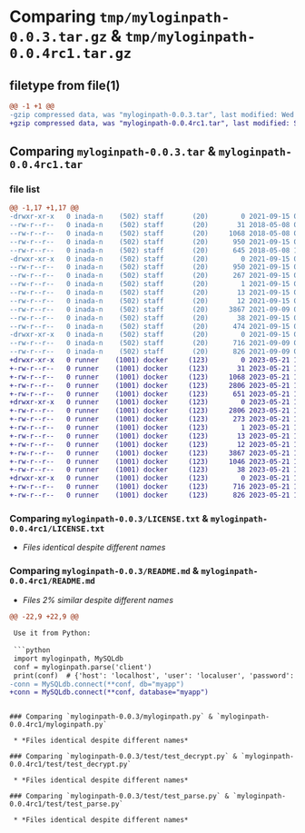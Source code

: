 # Comparing `tmp/myloginpath-0.0.3.tar.gz` & `tmp/myloginpath-0.0.4rc1.tar.gz`

## filetype from file(1)

```diff
@@ -1 +1 @@
-gzip compressed data, was "myloginpath-0.0.3.tar", last modified: Wed Sep 15 07:48:47 2021, max compression
+gzip compressed data, was "myloginpath-0.0.4rc1.tar", last modified: Sun May 21 10:07:53 2023, max compression
```

## Comparing `myloginpath-0.0.3.tar` & `myloginpath-0.0.4rc1.tar`

### file list

```diff
@@ -1,17 +1,17 @@
-drwxr-xr-x   0 inada-n    (502) staff       (20)        0 2021-09-15 07:48:47.190509 myloginpath-0.0.3/
--rw-r--r--   0 inada-n    (502) staff       (20)       31 2018-05-08 09:21:49.000000 myloginpath-0.0.3/AUTHORS
--rw-r--r--   0 inada-n    (502) staff       (20)     1068 2018-05-08 09:19:28.000000 myloginpath-0.0.3/LICENSE.txt
--rw-r--r--   0 inada-n    (502) staff       (20)      950 2021-09-15 07:48:47.190065 myloginpath-0.0.3/PKG-INFO
--rw-r--r--   0 inada-n    (502) staff       (20)      645 2018-05-08 10:57:00.000000 myloginpath-0.0.3/README.md
-drwxr-xr-x   0 inada-n    (502) staff       (20)        0 2021-09-15 07:48:47.188522 myloginpath-0.0.3/myloginpath.egg-info/
--rw-r--r--   0 inada-n    (502) staff       (20)      950 2021-09-15 07:48:47.000000 myloginpath-0.0.3/myloginpath.egg-info/PKG-INFO
--rw-r--r--   0 inada-n    (502) staff       (20)      267 2021-09-15 07:48:47.000000 myloginpath-0.0.3/myloginpath.egg-info/SOURCES.txt
--rw-r--r--   0 inada-n    (502) staff       (20)        1 2021-09-15 07:48:47.000000 myloginpath-0.0.3/myloginpath.egg-info/dependency_links.txt
--rw-r--r--   0 inada-n    (502) staff       (20)       13 2021-09-15 07:48:47.000000 myloginpath-0.0.3/myloginpath.egg-info/requires.txt
--rw-r--r--   0 inada-n    (502) staff       (20)       12 2021-09-15 07:48:47.000000 myloginpath-0.0.3/myloginpath.egg-info/top_level.txt
--rw-r--r--   0 inada-n    (502) staff       (20)     3867 2021-09-09 07:34:55.000000 myloginpath-0.0.3/myloginpath.py
--rw-r--r--   0 inada-n    (502) staff       (20)       38 2021-09-15 07:48:47.190642 myloginpath-0.0.3/setup.cfg
--rw-r--r--   0 inada-n    (502) staff       (20)      474 2021-09-15 07:46:57.000000 myloginpath-0.0.3/setup.py
-drwxr-xr-x   0 inada-n    (502) staff       (20)        0 2021-09-15 07:48:47.189441 myloginpath-0.0.3/test/
--rw-r--r--   0 inada-n    (502) staff       (20)      716 2021-09-09 07:34:55.000000 myloginpath-0.0.3/test/test_decrypt.py
--rw-r--r--   0 inada-n    (502) staff       (20)      826 2021-09-09 07:34:55.000000 myloginpath-0.0.3/test/test_parse.py
+drwxr-xr-x   0 runner    (1001) docker     (123)        0 2023-05-21 10:07:53.839763 myloginpath-0.0.4rc1/
+-rw-r--r--   0 runner    (1001) docker     (123)       31 2023-05-21 10:07:31.000000 myloginpath-0.0.4rc1/AUTHORS
+-rw-r--r--   0 runner    (1001) docker     (123)     1068 2023-05-21 10:07:31.000000 myloginpath-0.0.4rc1/LICENSE.txt
+-rw-r--r--   0 runner    (1001) docker     (123)     2806 2023-05-21 10:07:53.839763 myloginpath-0.0.4rc1/PKG-INFO
+-rw-r--r--   0 runner    (1001) docker     (123)      651 2023-05-21 10:07:31.000000 myloginpath-0.0.4rc1/README.md
+drwxr-xr-x   0 runner    (1001) docker     (123)        0 2023-05-21 10:07:53.839763 myloginpath-0.0.4rc1/myloginpath.egg-info/
+-rw-r--r--   0 runner    (1001) docker     (123)     2806 2023-05-21 10:07:53.000000 myloginpath-0.0.4rc1/myloginpath.egg-info/PKG-INFO
+-rw-r--r--   0 runner    (1001) docker     (123)      273 2023-05-21 10:07:53.000000 myloginpath-0.0.4rc1/myloginpath.egg-info/SOURCES.txt
+-rw-r--r--   0 runner    (1001) docker     (123)        1 2023-05-21 10:07:53.000000 myloginpath-0.0.4rc1/myloginpath.egg-info/dependency_links.txt
+-rw-r--r--   0 runner    (1001) docker     (123)       13 2023-05-21 10:07:53.000000 myloginpath-0.0.4rc1/myloginpath.egg-info/requires.txt
+-rw-r--r--   0 runner    (1001) docker     (123)       12 2023-05-21 10:07:53.000000 myloginpath-0.0.4rc1/myloginpath.egg-info/top_level.txt
+-rw-r--r--   0 runner    (1001) docker     (123)     3867 2023-05-21 10:07:31.000000 myloginpath-0.0.4rc1/myloginpath.py
+-rw-r--r--   0 runner    (1001) docker     (123)     1046 2023-05-21 10:07:31.000000 myloginpath-0.0.4rc1/pyproject.toml
+-rw-r--r--   0 runner    (1001) docker     (123)       38 2023-05-21 10:07:53.839763 myloginpath-0.0.4rc1/setup.cfg
+drwxr-xr-x   0 runner    (1001) docker     (123)        0 2023-05-21 10:07:53.839763 myloginpath-0.0.4rc1/test/
+-rw-r--r--   0 runner    (1001) docker     (123)      716 2023-05-21 10:07:31.000000 myloginpath-0.0.4rc1/test/test_decrypt.py
+-rw-r--r--   0 runner    (1001) docker     (123)      826 2023-05-21 10:07:31.000000 myloginpath-0.0.4rc1/test/test_parse.py
```

### Comparing `myloginpath-0.0.3/LICENSE.txt` & `myloginpath-0.0.4rc1/LICENSE.txt`

 * *Files identical despite different names*

### Comparing `myloginpath-0.0.3/README.md` & `myloginpath-0.0.4rc1/README.md`

 * *Files 2% similar despite different names*

```diff
@@ -22,9 +22,9 @@
 
 Use it from Python:
 
 ```python
 import myloginpath, MySQLdb
 conf = myloginpath.parse('client')
 print(conf)  # {'host': 'localhost', 'user': 'localuser', 'password': 'secretstring'}
-conn = MySQLdb.connect(**conf, db="myapp")
+conn = MySQLdb.connect(**conf, database="myapp")
 ```
```

### Comparing `myloginpath-0.0.3/myloginpath.py` & `myloginpath-0.0.4rc1/myloginpath.py`

 * *Files identical despite different names*

### Comparing `myloginpath-0.0.3/test/test_decrypt.py` & `myloginpath-0.0.4rc1/test/test_decrypt.py`

 * *Files identical despite different names*

### Comparing `myloginpath-0.0.3/test/test_parse.py` & `myloginpath-0.0.4rc1/test/test_parse.py`

 * *Files identical despite different names*

